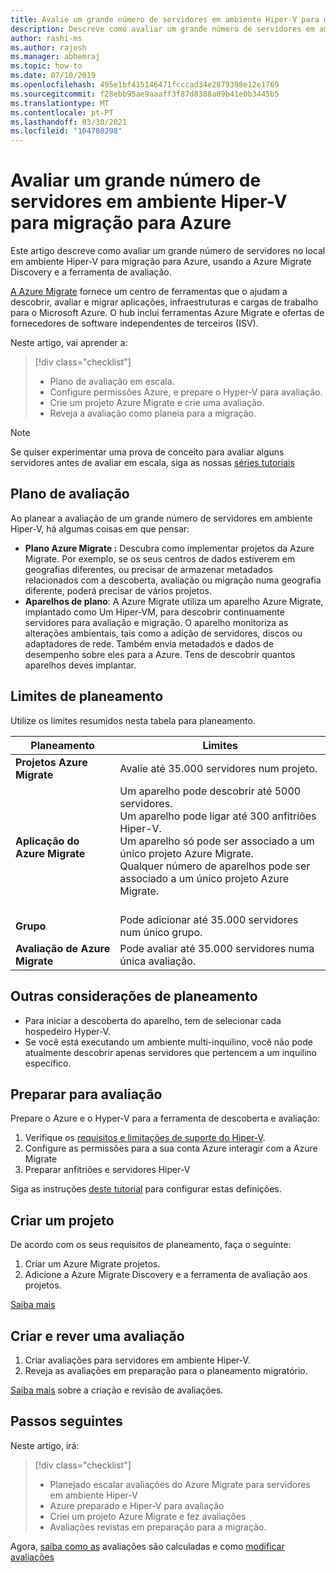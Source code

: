 ```yaml
---
title: Avalie um grande número de servidores em ambiente Hiper-V para migração para Azure com Azure Migrate | Microsoft Docs
description: Descreve como avaliar um grande número de servidores em ambiente Hiper-V para migração para Azure usando o serviço Azure Migrate.
author: rashi-ms
ms.author: rajosh
ms.manager: abhemraj
ms.topic: how-to
ms.date: 07/10/2019
ms.openlocfilehash: 495e1bf415146471fcccad34e2879398e12e1769
ms.sourcegitcommit: f28ebb95ae9aaaff3f87d8388a09b41e0b3445b5
ms.translationtype: MT
ms.contentlocale: pt-PT
ms.lasthandoff: 03/30/2021
ms.locfileid: "104780298"
---
```

# <a name="assess-large-numbers-of-servers-in-hyper-v-environment-for-migration-to-azure"></a>Avaliar um grande número de servidores em ambiente Hiper-V para migração para Azure

Este artigo descreve como avaliar um grande número de servidores no local em ambiente Hiper-V para migração para Azure, usando a Azure Migrate Discovery e a ferramenta de avaliação.

[A Azure Migrate](migrate-services-overview.md) fornece um centro de ferramentas que o ajudam a descobrir, avaliar e migrar aplicações, infraestruturas e cargas de trabalho para o Microsoft Azure. O hub inclui ferramentas Azure Migrate e ofertas de fornecedores de software independentes de terceiros (ISV). 


Neste artigo, vai aprender a:
> [!div class="checklist"]
> * Plano de avaliação em escala.
> * Configure permissões Azure, e prepare o Hyper-V para avaliação.
> * Crie um projeto Azure Migrate e crie uma avaliação.
> * Reveja a avaliação como planeia para a migração.


> [!NOTE]
> Se quiser experimentar uma prova de conceito para avaliar alguns servidores antes de avaliar em escala, siga as nossas [séries tutoriais](./tutorial-discover-hyper-v.md)

## <a name="plan-for-assessment"></a>Plano de avaliação

Ao planear a avaliação de um grande número de servidores em ambiente Hiper-V, há algumas coisas em que pensar:

- **Plano Azure Migrate :** Descubra como implementar projetos da Azure Migrate. Por exemplo, se os seus centros de dados estiverem em geografias diferentes, ou precisar de armazenar metadados relacionados com a descoberta, avaliação ou migração numa geografia diferente, poderá precisar de vários projetos.
- **Aparelhos de plano**: A Azure Migrate utiliza um aparelho Azure Migrate, implantado como Um Hiper-VM, para descobrir continuamente servidores para avaliação e migração. O aparelho monitoriza as alterações ambientais, tais como a adição de servidores, discos ou adaptadores de rede. Também envia metadados e dados de desempenho sobre eles para a Azure. Tens de descobrir quantos aparelhos deves implantar.


## <a name="planning-limits"></a>Limites de planeamento
 
Utilize os limites resumidos nesta tabela para planeamento.

**Planeamento** | **Limites**
--- | --- 
**Projetos Azure Migrate** | Avalie até 35.000 servidores num projeto.
**Aplicação do Azure Migrate** | Um aparelho pode descobrir até 5000 servidores.<br/> Um aparelho pode ligar até 300 anfitriões Hiper-V.<br/> Um aparelho só pode ser associado a um único projeto Azure Migrate.<br/> Qualquer número de aparelhos pode ser associado a um único projeto Azure Migrate. <br/><br/> 
**Grupo** | Pode adicionar até 35.000 servidores num único grupo.
**Avaliação de Azure Migrate** | Pode avaliar até 35.000 servidores numa única avaliação.



## <a name="other-planning-considerations"></a>Outras considerações de planeamento

- Para iniciar a descoberta do aparelho, tem de selecionar cada hospedeiro Hyper-V. 
- Se você está executando um ambiente multi-inquilino, você não pode atualmente descobrir apenas servidores que pertencem a um inquilino específico. 

## <a name="prepare-for-assessment"></a>Preparar para avaliação

Prepare o Azure e o Hyper-V para a ferramenta de descoberta e avaliação: 

1. Verifique os [requisitos e limitações de suporte do Hiper-V](migrate-support-matrix-hyper-v.md).
2. Configure as permissões para a sua conta Azure interagir com a Azure Migrate
3. Preparar anfitriões e servidores Hiper-V

Siga as instruções [deste tutorial](./tutorial-discover-hyper-v.md) para configurar estas definições.

## <a name="create-a-project"></a>Criar um projeto

De acordo com os seus requisitos de planeamento, faça o seguinte:

1. Criar um Azure Migrate projetos.
2. Adicione a Azure Migrate Discovery e a ferramenta de avaliação aos projetos.

[Saiba mais](./create-manage-projects.md)

## <a name="create-and-review-an-assessment"></a>Criar e rever uma avaliação

1. Criar avaliações para servidores em ambiente Hiper-V.
1. Reveja as avaliações em preparação para o planeamento migratório.

[Saiba mais](tutorial-assess-hyper-v.md) sobre a criação e revisão de avaliações.
    

## <a name="next-steps"></a>Passos seguintes

Neste artigo, irá:
 
> [!div class="checklist"] 
> * Planejado escalar avaliações do Azure Migrate para servidores em ambiente Hiper-V
> * Azure preparado e Hiper-V para avaliação
> * Criei um projeto Azure Migrate e fez avaliações
> * Avaliações revistas em preparação para a migração.

Agora, [saiba como as](concepts-assessment-calculation.md) avaliações são calculadas e como [modificar avaliações](how-to-modify-assessment.md)